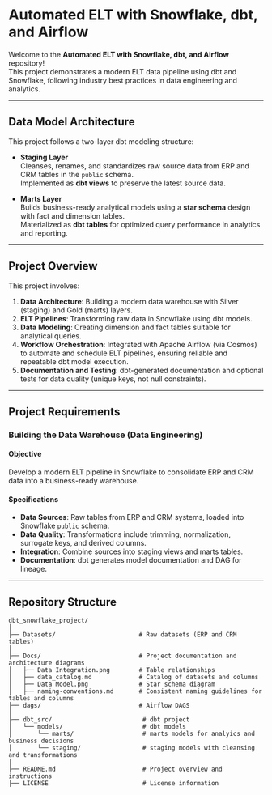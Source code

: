 # Automated ELT with Snowflake, dbt, and Airflow

Welcome to the **Automated ELT with Snowflake, dbt, and Airflow** repository!  
This project demonstrates a modern ELT data pipeline using dbt and Snowflake, following industry best practices in data engineering and analytics. 

---

## Data Model Architecture

This project follows a two-layer dbt modeling structure:

- **Staging Layer**  
  Cleanses, renames, and standardizes raw source data from ERP and CRM tables in the `public` schema.  
  Implemented as **dbt views** to preserve the latest source data.

- **Marts Layer**  
  Builds business-ready analytical models using a **star schema** design with fact and dimension tables.  
  Materialized as **dbt tables** for optimized query performance in analytics and reporting.

---

## Project Overview

This project involves:

1. **Data Architecture**: Building a modern data warehouse with Silver (staging) and Gold (marts) layers.  
2. **ELT Pipelines**: Transforming raw data in Snowflake using dbt models.  
3. **Data Modeling**: Creating dimension and fact tables suitable for analytical queries.  
4. **Workflow Orchestration**: Integrated with Apache Airflow (via Cosmos) to automate and schedule ELT pipelines, ensuring reliable and repeatable dbt model execution.
5. **Documentation and Testing**: dbt-generated documentation and optional tests for data quality (unique keys, not null constraints).

---

## Project Requirements

### Building the Data Warehouse (Data Engineering)

#### Objective
Develop a modern ELT pipeline in Snowflake to consolidate ERP and CRM data into a business-ready warehouse.

#### Specifications
- **Data Sources**: Raw tables from ERP and CRM systems, loaded into Snowflake `public` schema.  
- **Data Quality**: Transformations include trimming, normalization, surrogate keys, and derived columns.  
- **Integration**: Combine sources into staging views and marts tables.   
- **Documentation**: dbt generates model documentation and DAG for lineage.

---

## Repository Structure
```
dbt_snowflake_project/
│
├── Datasets/                       # Raw datasets (ERP and CRM tables)
│
├── Docs/                           # Project documentation and architecture diagrams
│   ├── Data Integration.png        # Table relationships
│   ├── data_catalog.md             # Catalog of datasets and columns
│   ├── Data Model.png              # Star schema diagram
│   ├── naming-conventions.md       # Consistent naming guidelines for tables and columns
├── dags/                           # Airflow DAGS
│
├── dbt_src/                         # dbt project
│   └── models/                      # dbt models
│       └── marts/                   # marts models for analyics and business decisions
│       └── staging/                 # staging models with cleansing and transformations                   
│
├── README.md                        # Project overview and instructions
├── LICENSE                          # License information
```
